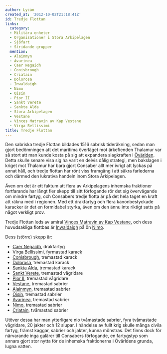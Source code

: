 ```yaml
---
author: Lycan
created_at: '2012-10-02T21:18:41Z'
id: Tredje Flottan
links:
  category:
  - Militära enheter
  - Organisationer i Stora Arkipelagen
  - Sjöfart
  - Stridande grupper
  mention:
  - Alainmyn
  - Avarinea
  - Caer Negaidh
  - Conisbrough
  - Criatain
  - Dolorosa
  - Inwaldaigh
  - Nimo
  - Oisín
  - Pior II
  - Sankt Verete
  - Sankta Alda
  - Stora Arkipelagen
  - Vestane
  - Vinces Matravin av Kap Vestane
  - Virga Bellissimi
title: Tredje Flottan
---
```


Den sabriska tredje Flottan bildades 1516 sabrisk tideräkning, sedan man gjort bedömningen att det
maritima överläget mot ärkefienden Thalamur var så stort att man kunde kosta på sig att expandera
slagkraften i [Övärlden]. Detta skulle senare visa sig ha varit en delvis dålig strategi, men
bakslagen i kriget mot Thalamur har bara gjort Consaber allt mer ivrigt att lyckas på annat håll,
och tredje flottan har rönt viss framgång i att säkra farlederna och därmed den lukrativa handeln
inom Stora Arkipelagen.

Även om det är ett faktum att flera av Arkipelagens inhemska fraktioner fortfarande har långt fler
skepp till sitt förfogande rör det sig övervägande om mindre fartyg, och Consabers tredje flotta är
på det hela taget en kraft att räkna med i regionen. Med ett drakfartyg och flera kanonbestyckade
karacker är det en formidabel styrka, även om den ännu inte riktigt satts på något verkligt prov.

Tredje Flottan leds av amiral [Vinces Matravin av Kap Vestane], och dess huvudsakliga flottbas är
[Inwaldaigh] på ön [Nimo].

Dess (större) skepp är:

-   [Caer Negaidh], drakfartyg
-   [Virga Bellissimi], fyrmastad karack
-   [Conisbrough], tremastad karack
-   [Dolorosa], tremastad karack
-   [Sankta Alda], tremastad karack
-   [Sankt Verete], tremastad vågridare
-   [Pior II], tremastad vågridare
-   [Vestane], tremastad sabrier
-   [Alainmyn], tremastad sabrier
-   [Oisín], tremastad sabrier
-   [Avarinea], tremastad sabrier
-   [Nimo], tremastad sabrier
-   [Criatain], tvåmastad sabrier

Utöver dessa har man ytterligare nio tvåmastade sabrier, fyra tvåmastade vågridare, 20 jakter och 12
slupar. I händelse av fullt krig skulle många civila fartyg, främst kaggar, sabrier och jakter,
kunna mönstras. Det finns dock för närvarande inga galärer till Consabers förfogande, en fartygstyp
som annars gjort stor nytta för de inhemska fraktionerna i Övärldens grunda, lugna vatten.

  [Övärlden]: Stora_Arkipelagen
  [Vinces Matravin av Kap Vestane]: Vinces_Matravin_av_Kap_Vestane
  [Inwaldaigh]: Inwaldaigh
  [Nimo]: Nimo
  [Caer Negaidh]: Caer_Negaidh
  [Virga Bellissimi]: Virga_Bellissimi
  [Conisbrough]: Conisbrough
  [Dolorosa]: Dolorosa
  [Sankta Alda]: Sankta_Alda
  [Sankt Verete]: Sankt_Verete
  [Pior II]: Pior_II
  [Vestane]: Vestane
  [Alainmyn]: Alainmyn
  [Oisín]: Oisín
  [Avarinea]: Avarinea
  [Criatain]: Criatain